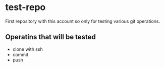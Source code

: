 # test-repo
First repository with this account so only for testing various git operations.

## Operatins that will be tested
- clone with ssh
- commit
- push
